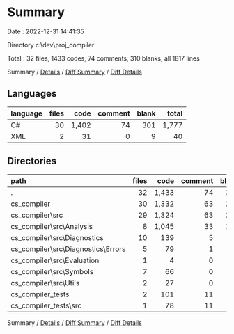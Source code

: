 # Summary

Date : 2022-12-31 14:41:35

Directory c:\\dev\\proj_compiler

Total : 32 files,  1433 codes, 74 comments, 310 blanks, all 1817 lines

Summary / [Details](details.md) / [Diff Summary](diff.md) / [Diff Details](diff-details.md)

## Languages
| language | files | code | comment | blank | total |
| :--- | ---: | ---: | ---: | ---: | ---: |
| C# | 30 | 1,402 | 74 | 301 | 1,777 |
| XML | 2 | 31 | 0 | 9 | 40 |

## Directories
| path | files | code | comment | blank | total |
| :--- | ---: | ---: | ---: | ---: | ---: |
| . | 32 | 1,433 | 74 | 310 | 1,817 |
| cs_compiler | 30 | 1,332 | 63 | 283 | 1,678 |
| cs_compiler\\src | 29 | 1,324 | 63 | 280 | 1,667 |
| cs_compiler\\src\\Analysis | 8 | 1,045 | 33 | 196 | 1,274 |
| cs_compiler\\src\\Diagnostics | 10 | 139 | 5 | 40 | 184 |
| cs_compiler\\src\\Diagnostics\\Errors | 5 | 79 | 1 | 27 | 107 |
| cs_compiler\\src\\Evaluation | 1 | 4 | 0 | 2 | 6 |
| cs_compiler\\src\\Symbols | 7 | 66 | 0 | 19 | 85 |
| cs_compiler\\src\\Utils | 2 | 27 | 0 | 7 | 34 |
| cs_compiler_tests | 2 | 101 | 11 | 27 | 139 |
| cs_compiler_tests\\src | 1 | 78 | 11 | 21 | 110 |

Summary / [Details](details.md) / [Diff Summary](diff.md) / [Diff Details](diff-details.md)